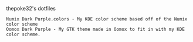 thepoke32's dotfiles

    Numix Dark Purple.colors - My KDE color scheme based off of the Numix color scheme
    Oomox Dark Purple - My GTK theme made in Oomox to fit in with my KDE color scheme.
